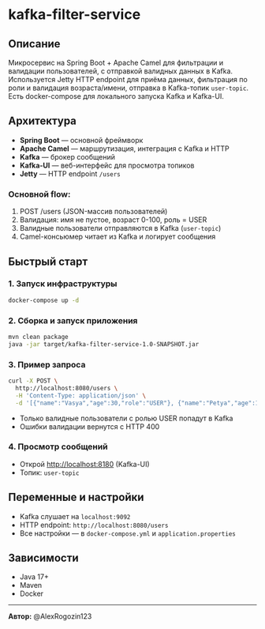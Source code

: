 # kafka-filter-service

## Описание
Микросервис на Spring Boot + Apache Camel для фильтрации и валидации пользователей, с отправкой валидных данных в Kafka. Используется Jetty HTTP endpoint для приёма данных, фильтрация по роли и валидация возраста/имени, отправка в Kafka-топик `user-topic`. Есть docker-compose для локального запуска Kafka и Kafka-UI.

## Архитектура
- **Spring Boot** — основной фреймворк
- **Apache Camel** — маршрутизация, интеграция с Kafka и HTTP
- **Kafka** — брокер сообщений
- **Kafka-UI** — веб-интерфейс для просмотра топиков
- **Jetty** — HTTP endpoint `/users`

### Основной flow:
1. POST /users (JSON-массив пользователей)
2. Валидация: имя не пустое, возраст 0-100, роль = USER
3. Валидные пользователи отправляются в Kafka (`user-topic`)
4. Camel-консьюмер читает из Kafka и логирует сообщения

## Быстрый старт

### 1. Запуск инфраструктуры
```bash
docker-compose up -d
```

### 2. Сборка и запуск приложения
```bash
mvn clean package
java -jar target/kafka-filter-service-1.0-SNAPSHOT.jar
```

### 3. Пример запроса
```bash
curl -X POST \
  http://localhost:8080/users \
  -H 'Content-Type: application/json' \
  -d '[{"name":"Vasya","age":30,"role":"USER"}, {"name":"Petya","age":150,"role":"ADMIN"}]'
```

- Только валидные пользователи с ролью USER попадут в Kafka
- Ошибки валидации вернутся с HTTP 400

### 4. Просмотр сообщений
- Открой [http://localhost:8180](http://localhost:8180) (Kafka-UI)
- Топик: `user-topic`

## Переменные и настройки
- Kafka слушает на `localhost:9092`
- HTTP endpoint: `http://localhost:8080/users`
- Все настройки — в `docker-compose.yml` и `application.properties`

## Зависимости
- Java 17+
- Maven
- Docker

---

**Автор:** @AlexRogozin123